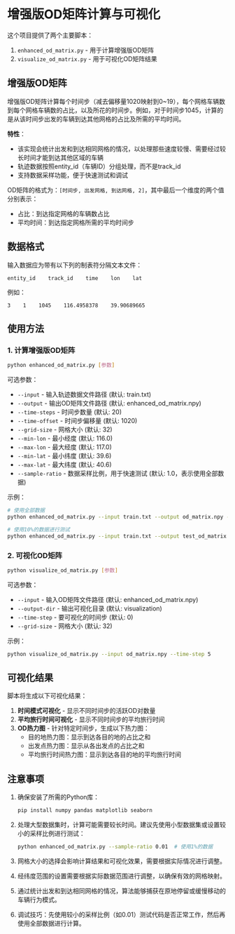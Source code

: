 # 增强版OD矩阵计算与可视化

这个项目提供了两个主要脚本：
1. `enhanced_od_matrix.py` - 用于计算增强版OD矩阵
2. `visualize_od_matrix.py` - 用于可视化OD矩阵结果

## 增强版OD矩阵

增强版OD矩阵计算每个时间步（减去偏移量1020映射到0~19），每个网格车辆数到每个网格车辆数的占比，以及所花的时间步。例如，对于时间步1045，计算的是从该时间步出发的车辆到达其他网格的占比及所需的平均时间。

**特性**：
- 该实现会统计出发和到达相同网格的情况，以处理那些速度较慢、需要经过较长时间才能到达其他区域的车辆
- 轨迹数据按照entity_id（车辆ID）分组处理，而不是track_id
- 支持数据采样功能，便于快速测试和调试

OD矩阵的格式为：`[时间步, 出发网格, 到达网格, 2]`，其中最后一个维度的两个值分别表示：
- 占比：到达指定网格的车辆数占比
- 平均时间：到达指定网格所需的平均时间步

## 数据格式

输入数据应为带有以下列的制表符分隔文本文件：
```
entity_id    track_id    time    lon    lat
```

例如：
```
3    1    1045    116.4958378    39.90689665
```

## 使用方法

### 1. 计算增强版OD矩阵

```bash
python enhanced_od_matrix.py [参数]
```

可选参数：
- `--input` - 输入轨迹数据文件路径 (默认: train.txt)
- `--output` - 输出OD矩阵文件路径 (默认: enhanced_od_matrix.npy)
- `--time-steps` - 时间步数量 (默认: 20)
- `--time-offset` - 时间步偏移量 (默认: 1020)
- `--grid-size` - 网格大小 (默认: 32)
- `--min-lon` - 最小经度 (默认: 116.0)
- `--max-lon` - 最大经度 (默认: 117.0)
- `--min-lat` - 最小纬度 (默认: 39.6)
- `--max-lat` - 最大纬度 (默认: 40.6)
- `--sample-ratio` - 数据采样比例，用于快速测试 (默认: 1.0，表示使用全部数据)

示例：
```bash
# 使用全部数据
python enhanced_od_matrix.py --input train.txt --output od_matrix.npy --grid-size 64

# 使用10%的数据进行测试
python enhanced_od_matrix.py --input train.txt --output test_od_matrix.npy --sample-ratio 0.1
```

### 2. 可视化OD矩阵

```bash
python visualize_od_matrix.py [参数]
```

可选参数：
- `--input` - 输入OD矩阵文件路径 (默认: enhanced_od_matrix.npy)
- `--output-dir` - 输出可视化目录 (默认: visualization)
- `--time-step` - 要可视化的时间步 (默认: 0)
- `--grid-size` - 网格大小 (默认: 32)

示例：
```bash
python visualize_od_matrix.py --input od_matrix.npy --time-step 5
```

## 可视化结果

脚本将生成以下可视化结果：

1. **时间模式可视化** - 显示不同时间步的活跃OD对数量
2. **平均旅行时间可视化** - 显示不同时间步的平均旅行时间
3. **OD热力图** - 针对特定时间步，生成以下热力图：
   - 目的地热力图：显示到达各目的地的占比之和
   - 出发点热力图：显示从各出发点的占比之和
   - 平均旅行时间热力图：显示到达各目的地的平均旅行时间

## 注意事项

1. 确保安装了所需的Python库：
   ```bash
   pip install numpy pandas matplotlib seaborn
   ```

2. 处理大型数据集时，计算可能需要较长时间。建议先使用小型数据集或设置较小的采样比例进行测试：
   ```bash
   python enhanced_od_matrix.py --sample-ratio 0.01  # 使用1%的数据
   ```

3. 网格大小的选择会影响计算结果和可视化效果，需要根据实际情况进行调整。

4. 经纬度范围的设置需要根据实际数据范围进行调整，以确保有效的网格映射。

5. 通过统计出发和到达相同网格的情况，算法能够捕获在原地停留或缓慢移动的车辆行为模式。

6. 调试技巧：先使用较小的采样比例（如0.01）测试代码是否正常工作，然后再使用全部数据进行计算。 